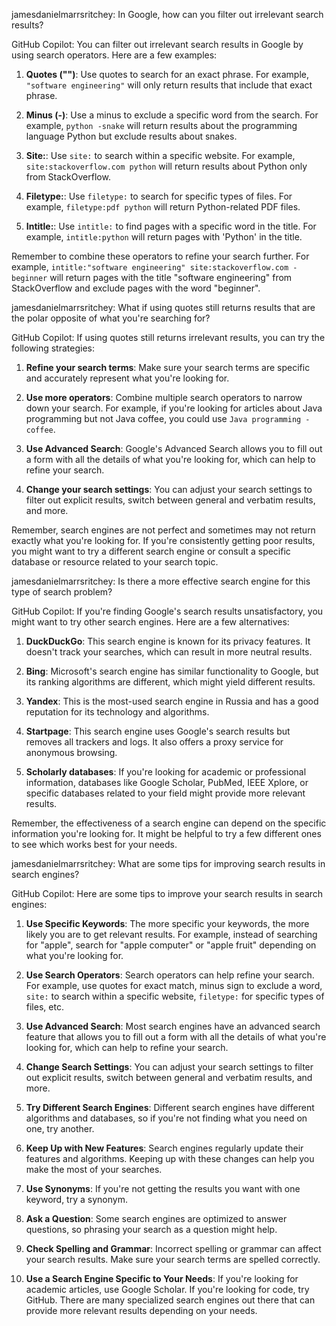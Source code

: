 jamesdanielmarrsritchey: In Google, how can you filter out irrelevant search results?

GitHub Copilot: You can filter out irrelevant search results in Google by using search operators. Here are a few examples:

1. **Quotes ("")**: Use quotes to search for an exact phrase. For example, `"software engineering"` will only return results that include that exact phrase.

2. **Minus (-)**: Use a minus to exclude a specific word from the search. For example, `python -snake` will return results about the programming language Python but exclude results about snakes.

3. **Site:**: Use `site:` to search within a specific website. For example, `site:stackoverflow.com python` will return results about Python only from StackOverflow.

4. **Filetype:**: Use `filetype:` to search for specific types of files. For example, `filetype:pdf python` will return Python-related PDF files.

5. **Intitle:**: Use `intitle:` to find pages with a specific word in the title. For example, `intitle:python` will return pages with 'Python' in the title.

Remember to combine these operators to refine your search further. For example, `intitle:"software engineering" site:stackoverflow.com -beginner` will return pages with the title "software engineering" from StackOverflow and exclude pages with the word "beginner".

jamesdanielmarrsritchey: What if using quotes still returns results that are the polar opposite of what you're searching for?

GitHub Copilot: If using quotes still returns irrelevant results, you can try the following strategies:

1. **Refine your search terms**: Make sure your search terms are specific and accurately represent what you're looking for. 

2. **Use more operators**: Combine multiple search operators to narrow down your search. For example, if you're looking for articles about Java programming but not Java coffee, you could use `Java programming -coffee`.

3. **Use Advanced Search**: Google's Advanced Search allows you to fill out a form with all the details of what you're looking for, which can help to refine your search.

4. **Change your search settings**: You can adjust your search settings to filter out explicit results, switch between general and verbatim results, and more.

Remember, search engines are not perfect and sometimes may not return exactly what you're looking for. If you're consistently getting poor results, you might want to try a different search engine or consult a specific database or resource related to your search topic.

jamesdanielmarrsritchey: Is there a more effective search engine for this type of search problem?

GitHub Copilot: If you're finding Google's search results unsatisfactory, you might want to try other search engines. Here are a few alternatives:

1. **DuckDuckGo**: This search engine is known for its privacy features. It doesn't track your searches, which can result in more neutral results.

2. **Bing**: Microsoft's search engine has similar functionality to Google, but its ranking algorithms are different, which might yield different results.

3. **Yandex**: This is the most-used search engine in Russia and has a good reputation for its technology and algorithms.

4. **Startpage**: This search engine uses Google's search results but removes all trackers and logs. It also offers a proxy service for anonymous browsing.

5. **Scholarly databases**: If you're looking for academic or professional information, databases like Google Scholar, PubMed, IEEE Xplore, or specific databases related to your field might provide more relevant results.

Remember, the effectiveness of a search engine can depend on the specific information you're looking for. It might be helpful to try a few different ones to see which works best for your needs.

jamesdanielmarrsritchey: What are some tips for improving search results in search engines?

GitHub Copilot: Here are some tips to improve your search results in search engines:

1. **Use Specific Keywords**: The more specific your keywords, the more likely you are to get relevant results. For example, instead of searching for "apple", search for "apple computer" or "apple fruit" depending on what you're looking for.

2. **Use Search Operators**: Search operators can help refine your search. For example, use quotes for exact match, minus sign to exclude a word, `site:` to search within a specific website, `filetype:` for specific types of files, etc.

3. **Use Advanced Search**: Most search engines have an advanced search feature that allows you to fill out a form with all the details of what you're looking for, which can help to refine your search.

4. **Change Search Settings**: You can adjust your search settings to filter out explicit results, switch between general and verbatim results, and more.

5. **Try Different Search Engines**: Different search engines have different algorithms and databases, so if you're not finding what you need on one, try another.

6. **Keep Up with New Features**: Search engines regularly update their features and algorithms. Keeping up with these changes can help you make the most of your searches.

7. **Use Synonyms**: If you're not getting the results you want with one keyword, try a synonym.

8. **Ask a Question**: Some search engines are optimized to answer questions, so phrasing your search as a question might help.

9. **Check Spelling and Grammar**: Incorrect spelling or grammar can affect your search results. Make sure your search terms are spelled correctly.

10. **Use a Search Engine Specific to Your Needs**: If you're looking for academic articles, use Google Scholar. If you're looking for code, try GitHub. There are many specialized search engines out there that can provide more relevant results depending on your needs.